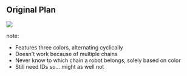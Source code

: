 ## Original Plan

![](resources/other.png)

note:
- Features three colors, alternating cyclically
- Doesn't work because of multiple chains
- Never know to which chain a robot belongs, solely based on color
- Still need IDs so... might as well not
